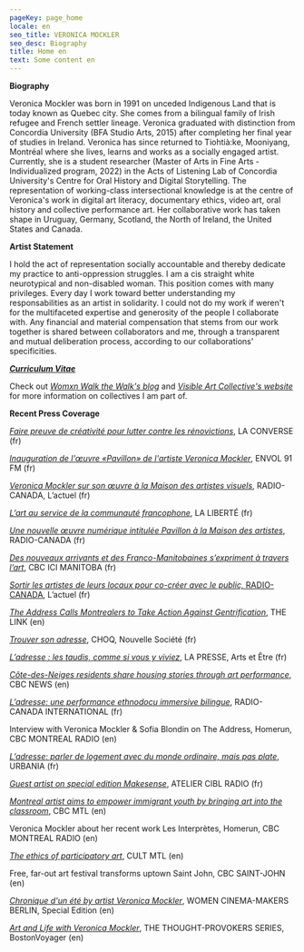 ```yaml
---
pageKey: page_home
locale: en
seo_title: VERONICA MOCKLER
seo_desc: Biography
title: Home en
text: Some content en
---
```

**Biography**

Veronica Mockler was born in 1991 on unceded Indigenous Land that is today known as Quebec city. She comes from a bilingual family of Irish refugee and French settler lineage. Veronica graduated with distinction from Concordia University (BFA Studio Arts, 2015) after completing her final year of studies in Ireland. Veronica has since returned to Tiohtià:ke, Mooniyang, Montréal where she lives, learns and works as a socially engaged artist. Currently, she is a student researcher (Master of Arts in Fine Arts - Individualized program, 2022) in the Acts of Listening Lab of Concordia University's Centre for Oral History and Digital Storytelling. The representation of working-class intersectional knowledge is at the centre of Veronica's work in digital art literacy, documentary ethics, video art, oral history and collective performance art. Her collaborative work has taken shape in Uruguay, Germany, Scotland, the North of Ireland, the United States and Canada.

**Artist Statement**

I hold the act of representation socially accountable and thereby dedicate my practice to anti-oppression struggles. I am a cis straight white neurotypical and non-disabled woman. This position comes with many privileges. Every day I work toward better understanding my responsabilities as an artist in solidarity. I could not do my work if weren't for the multifaceted expertise and generosity of the people I collaborate with. Any financial and material compensation that stems from our work together is shared between collaborators and me, through a transparent and mutual deliberation process, according to our collaborations' specificities. 

[_**Curriculum Vitae**_](https://drive.google.com/file/d/1_BVz9B7jYhhOtxEgWyOKmY8bvVWjG2Ae/view?usp=sharing)

Check out [_Womxn Walk the Walk's blog_](https://womenwalkmontreal.tumblr.com/) and [_Visible Art Collective's website_](http://visibleart.ca/) for more information on collectives I am part of. 

**Recent Press Coverage**

[_Faire preuve de créativité pour lutter contre les rénovictions_](https://laconverse.com/faire-preuve-de-creativite-pour-lutter-contre-les-renovictions/), LA CONVERSE (fr)

[_Inauguration de l'œuvre «Pavillon» de l'artiste Veronica Mockler_](https://soundcloud.com/envol-91/inauguration-de-luvre-pavillon-de-lartiste-veronicapierre), ENVOL 91 FM (fr)

[_Veronica Mockler sur son œuvre à la Maison des artistes visuels_](https://ici.radio-canada.ca/premiere/emissions/l-actuel/episodes/449721/rattrapage-du-mercredi-4-decembre-2019/8), RADIO-CANADA, L’actuel (fr)

[_L’art au service de la communauté francophone_](https://www.la-liberte.ca/2019/08/31/lart-au-service-de-la-communaute-francophone/), LA LIBERTÉ (fr)

[_Une nouvelle œuvre numérique intitulée Pavillon à la Maison des artistes_](https://ici.radio-canada.ca/premiere/emissions/le-6-a-9/episodes/442048/audio-fil-du-jeudi-29-aout-2019), RADIO-CANADA (fr)

[_Des nouveaux arrivants et des Franco-Manitobaines s’expriment à travers l’art_](https://ici.radio-canada.ca/nouvelle/1279345/art-visuel-communaute-francophone-nouveaux-arrivants-franco-manitobain), CBC ICI MANITOBA (fr)

[_Sortir les artistes de leurs locaux pour co-créer avec le public,_ RADIO-CANADA](https://ici.radio-canada.ca/premiere/emissions/l-actuel/episodes/442008/audio-fil-du-mercredi-28-aout-2019/3), L’actuel (fr)

[_The Address Calls Montrealers to Take Action Against Gentrification_](https://thelinknewspaper.ca/article/the-address-calls-montrealers-to-take-action-against-gentrification), THE LINK (en)

[_Trouver son adresse_](https://www.choq.ca/nouvelles/trouver-son-adresse), CHOQ, Nouvelle Société (fr)

[_L’adresse : les taudis, comme si vous y viviez_](http://mi.lapresse.ca/screens/1ac03c7e-7d0d-43aa-9328-32ba29c8b0c47C_0.html), LA PRESSE, Arts et Être (fr)

[_Côte-des-Neiges residents share housing stories through art performance_](https://www.cbc.ca/news/canada/montreal/cdn-housing-experience-performance-1.5148645), CBC NEWS (en)

[_L’adresse: une performance ethnodocu immersive bilingue_](https://www.rcinet.ca/fr/2019/05/24/ladresse-une-performance-ethno-documentaire-immersive-bilingue-au-coeur-de-larrondissement-cote-des-neiges/), RADIO-CANADA INTERNATIONAL (fr)

Interview with Veronica Mockler & Sofia Blondin on The Address, Homerun, CBC MONTREAL RADIO (en)

[_L’adresse: parler de logement avec du monde ordinaire, mais pas plate_](https://urbania.ca/article/ladresse-parler-de-logement-avec-du-monde-ordinaire-mais-pas-plate), URBANIA (fr)

[_Guest artist on special edition Makesense_](https://www.radioatelier.ca/tag/veronica-mockler/), ATELIER CIBL RADIO (fr)

[_Montreal artist aims to empower immigrant youth by bringing art into the classroom_](https://www.cbc.ca/news/canada/montreal/montreal-artist-immigrant-kids-1.5097305), CBC MTL (en)

Veronica Mockler about her recent work Les Interprètes, Homerun, CBC MONTREAL RADIO (en)

[_The ethics of participatory art_](https://cultmtl.com/2019/04/veronica-mockler-les-interpretes/), CULT MTL (en)

Free, far-out art festival transforms uptown Saint John, CBC SAINT-JOHN (en)

[_Chronique d'un été by artist Veronica Mockler_](https://issuu.com/womencinereview/docs/special.edition/98), WOMEN CINEMA-MAKERS BERLIN, Special Edition (en)

[_Art and Life with Veronica Mockler_](http://bostonvoyager.com/interview/art-life-veronica-mockler/), THE THOUGHT-PROVOKERS SERIES, BostonVoyager (en)
